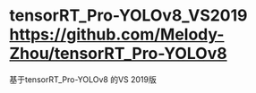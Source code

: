 # tensorRT_Pro-YOLOv8_VS2019 https://github.com/Melody-Zhou/tensorRT_Pro-YOLOv8
基于tensorRT_Pro-YOLOv8 的VS 2019版

